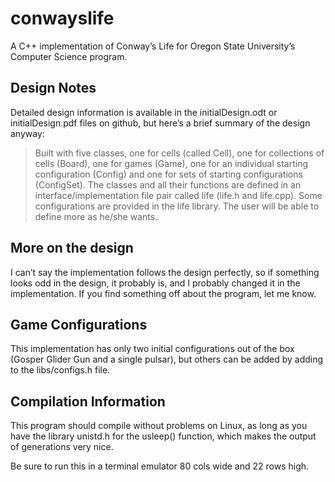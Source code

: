 conwayslife
===========

A C++ implementation of Conway’s Life for Oregon State University’s Computer Science program.

Design Notes
------------

Detailed design information is available in the initialDesign.odt or initialDesign.pdf files on github, but here’s a brief summary of the design anyway:

> Built with five classes, one for cells (called Cell), one for collections of cells (Board), one for games (Game), one for an individual starting configuration (Config) and one for sets of starting configurations (ConfigSet). The classes and all their functions are defined in an interface/implementation file pair called life (life.h and life.cpp). Some configurations are provided in the life library. The user will be able to define more as he/she wants.

More on the design
------------------

I can’t say the implementation follows the design perfectly, so if something looks odd in the design, it probably is, and I probably changed it in the implementation. If you find something off about the program, let me know.

Game Configurations
-------------------

This implementation has only two initial configurations out of the box (Gosper Glider Gun and a single pulsar), but others can be added by adding to the libs/configs.h file.

Compilation Information
-----------------------

This program should compile without problems on Linux, as long as you have the library unistd.h for the usleep() function, which makes the output of generations very nice.

Be sure to run this in a terminal emulator 80 cols wide and 22 rows high.
